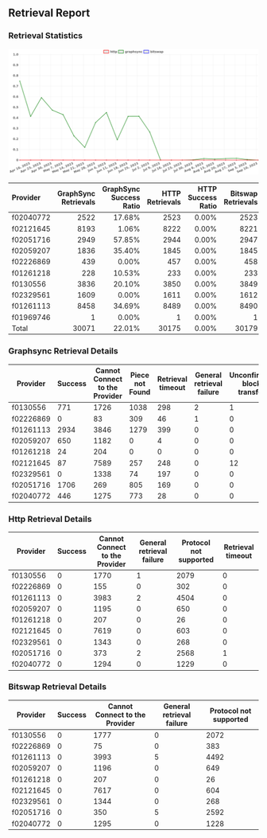 ## Retrieval Report
### Retrieval Statistics
<img src="https://raw.githubusercontent.com/data-preservation-programs/filplus-checker-assets/main/filecoin-project/filecoin-plus-large-datasets/issues/1436/1694757353943.png"/>

| Provider  | GraphSync Retrievals | GraphSync Success Ratio | HTTP Retrievals | HTTP Success Ratio | Bitswap Retrievals | Bitswap Success Ratio |
| :-------- | -------------------: | ----------------------: | --------------: | -----------------: | -----------------: | --------------------: |
| f02040772 |                 2522 |                  17.68% |            2523 |              0.00% |               2523 |                 0.00% |
| f02121645 |                 8193 |                   1.06% |            8222 |              0.00% |               8221 |                 0.00% |
| f02051716 |                 2949 |                  57.85% |            2944 |              0.00% |               2947 |                 0.00% |
| f02059207 |                 1836 |                  35.40% |            1845 |              0.00% |               1845 |                 0.00% |
| f02226869 |                  439 |                   0.00% |             457 |              0.00% |                458 |                 0.00% |
| f01261218 |                  228 |                  10.53% |             233 |              0.00% |                233 |                 0.00% |
| f0130556  |                 3836 |                  20.10% |            3850 |              0.00% |               3849 |                 0.00% |
| f02329561 |                 1609 |                   0.00% |            1611 |              0.00% |               1612 |                 0.00% |
| f01261113 |                 8458 |                  34.69% |            8489 |              0.00% |               8490 |                 0.00% |
| f01969746 |                    1 |                   0.00% |               1 |              0.00% |                  1 |                 0.00% |
| Total     |                30071 |                  22.01% |           30175 |              0.00% |              30179 |                 0.00% |

### Graphsync Retrieval Details
| Provider  | Success | Cannot Connect to the Provider | Piece not Found | Retrieval timeout | General retrieval failure | Unconfirmed block transfer |
| --------- | ------- | ------------------------------ | --------------- | ----------------- | ------------------------- | -------------------------- |
| f0130556  | 771     | 1726                           | 1038            | 298               | 2                         | 1                          |
| f02226869 | 0       | 83                             | 309             | 46                | 1                         | 0                          |
| f01261113 | 2934    | 3846                           | 1279            | 399               | 0                         | 0                          |
| f02059207 | 650     | 1182                           | 0               | 4                 | 0                         | 0                          |
| f01261218 | 24      | 204                            | 0               | 0                 | 0                         | 0                          |
| f02121645 | 87      | 7589                           | 257             | 248               | 0                         | 12                         |
| f02329561 | 0       | 1338                           | 74              | 197               | 0                         | 0                          |
| f02051716 | 1706    | 269                            | 805             | 169               | 0                         | 0                          |
| f02040772 | 446     | 1275                           | 773             | 28                | 0                         | 0                          |

### Http Retrieval Details
| Provider  | Success | Cannot Connect to the Provider | General retrieval failure | Protocol not supported | Retrieval timeout |
| --------- | ------- | ------------------------------ | ------------------------- | ---------------------- | ----------------- |
| f0130556  | 0       | 1770                           | 1                         | 2079                   | 0                 |
| f02226869 | 0       | 155                            | 0                         | 302                    | 0                 |
| f01261113 | 0       | 3983                           | 2                         | 4504                   | 0                 |
| f02059207 | 0       | 1195                           | 0                         | 650                    | 0                 |
| f01261218 | 0       | 207                            | 0                         | 26                     | 0                 |
| f02121645 | 0       | 7619                           | 0                         | 603                    | 0                 |
| f02329561 | 0       | 1343                           | 0                         | 268                    | 0                 |
| f02051716 | 0       | 373                            | 2                         | 2568                   | 1                 |
| f02040772 | 0       | 1294                           | 0                         | 1229                   | 0                 |

### Bitswap Retrieval Details
| Provider  | Success | Cannot Connect to the Provider | General retrieval failure | Protocol not supported |
| --------- | ------- | ------------------------------ | ------------------------- | ---------------------- |
| f0130556  | 0       | 1777                           | 0                         | 2072                   |
| f02226869 | 0       | 75                             | 0                         | 383                    |
| f01261113 | 0       | 3993                           | 5                         | 4492                   |
| f02059207 | 0       | 1196                           | 0                         | 649                    |
| f01261218 | 0       | 207                            | 0                         | 26                     |
| f02121645 | 0       | 7617                           | 0                         | 604                    |
| f02329561 | 0       | 1344                           | 0                         | 268                    |
| f02051716 | 0       | 350                            | 5                         | 2592                   |
| f02040772 | 0       | 1295                           | 0                         | 1228                   |
